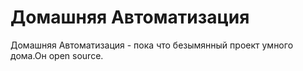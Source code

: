 # Домашняя Автоматизация
Домашняя Автоматизация - пока что безымянный проект умного дома.Он open source.
